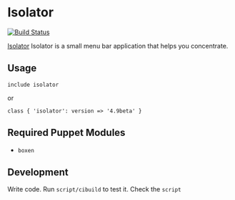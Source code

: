 # Isolator

[![Build Status](https://travis-ci.org/singuerinc/puppet-isolator.png?branch=master)](https://travis-ci.org/singuerinc/puppet-isolator)

[Isolator](http://willmore.eu/software/isolator/) Isolator is a small menu bar application that helps you concentrate.

## Usage

```puppet
include isolator
```

or

```puppet
class { 'isolator': version => '4.9beta' }
```

## Required Puppet Modules

* `boxen`

## Development

Write code. Run `script/cibuild` to test it. Check the `script`

